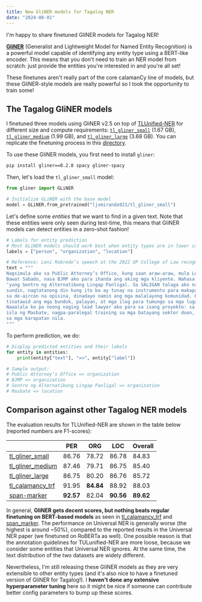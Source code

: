 ```yaml
---
title: New GliNER models for Tagalog NER
date: "2024-08-01"
---
```


I'm happy to share finetuned GliNER models for Tagalog NER!

[**GliNER**](https://github.com/urchade/GLiNER) (Generalist and Lightweight Model for Named Entity Recognition) is a powerful model capable of identifying any entity type using a BERT-like encoder.
This means that you don't need to train an NER model from scratch: just provide the entities you're interested in and you're all set!

These finetunes aren't really part of the core calamanCy line of models, but these GliNER-style models are really powerful so I took the opportunity to train some!

## The Tagalog GliNER models

I finetuned three models using GliNER v2.5 on top of [TLUnified-NER](https://huggingface.co/datasets/ljvmiranda921/tlunified-ner) for different size and compute requirements:
[`tl_gliner_small`](https://huggingface.co/ljvmiranda921/tl_gliner_small) (1.67 GB), [`tl_gliner_medium`](https://huggingface.co/ljvmiranda921/tl_gliner_medium) (1.99 GB), and [`tl_gliner_large`](https://huggingface.co/ljvmiranda921/tl_gliner_large) (3.68 GB).
You can replicate the finetuning process in this [directory](https://github.com/ljvmiranda921/calamanCy/tree/master/models/v0.1.0-gliner).

To use these GliNER models, you first need to install `gliner`:

```sh
pip install gliner==0.2.8 spacy gliner-spacy
```

Then, let's load the `tl_gliner_small` model:

```python
from gliner import GLiNER

# Initialize GLiNER with the base model
model = GLiNER.from_pretrained("ljvmiranda921/tl_gliner_small")
```

Let's define some _entities_ that we want to find in a given text.
Note that these entities were only seen during test-time, this means that GliNER models can detect entities in a zero-shot fashion!

```python
# Labels for entity prediction
# Most GLiNER models should work best when entity types are in lower case or title case
labels = ["person", "organization", "location"]

# Reference: Leni Robredo’s speech at the 2022 UP College of Law recognition rites
text = """
Nagsimula ako sa Public Attorney’s Office, kung saan araw-araw, mula Lunes hanggang Biyernes, nasa loob ako ng iba’t ibang court room at tambak ang kaso.
Bawat Sabado, nasa BJMP ako para ihanda ang aking mga kliyente. Nahasa ako sa crim law at litigation. Pero kinalaunan, lumipat ako sa isang NGO,
‘yung Sentro ng Alternatibong Lingap Panligal. Sa SALIGAN talaga ako nahubog bilang abugado: imbes na tinatanggap na lang ang mga batas na kailangang
sundin, nagtatanong din kung ito ba ay tunay na instrumento para makapagbigay ng katarungan sa ordinaryong Pilipino. Imbes na maghintay ng mga kliyente
sa de-aircon na opisina, dinadayo namin ang mga malalayong komunidad. Kadalasan, naka-tsinelas, naka-t-shirt at maong, hinahanap namin ang mga komunidad,
tinatawid ang mga bundok, palayan, at mga ilog para tumungo sa mga lugar kung saan hirap ang mga batayang sektor na makakuha ng access to justice.
Naaalala ko pa noong naging lead lawyer ako para sa isang proyekto: sa loob ng mahigit dalawang taon, bumibiyahe ako buwan-buwan papunta sa malayong
isla ng Masbate, nagpa-paralegal training sa mga batayang sektor doon, ipinapaliwanag, itinituturo, at sinasanay sila sa mga batas na nagbibigay-proteksyon
sa mga karapatan nila.
"""
```

To perform prediction, we do:

```python
# Display predicted entities and their labels
for entity in entities:
    print(entity["text"], "=>", entity["label"])

# Sample output:
# Public Attorney’s Office => organization
# BJMP => organization
# Sentro ng Alternatibong Lingap Panligal => organization
# Masbate => location
```

## Comparison against other Tagalog NER models

The evaluation results for TLUnified-NER are shown in the table below (reported numbers are F1-scores):

|                                                                                            | PER       | ORG       | LOC       | Overall   |
| ------------------------------------------------------------------------------------------ | --------- | --------- | --------- | --------- |
| [tl_gliner_small](https://huggingface.co/ljvmiranda921/tl_gliner_small)                    | 86.76     | 78.72     | 86.78     | 84.83     |
| [tl_gliner_medium](https://huggingface.co/ljvmiranda921/tl_gliner_medium)                  | 87.46     | 79.71     | 86.75     | 85.40     |
| [tl_gliner_large](https://huggingface.co/ljvmiranda921/tl_gliner_large)                    | 86.75     | 80.20     | 86.76     | 85.72     |
| [tl_calamancy_trf](https://huggingface.co/ljvmiranda921/tl_calamancy_trf)                  | 91.95     | **84.84** | 88.92     | 88.03     |
| [span-marker](https://huggingface.co/tomaarsen/span-marker-roberta-tagalog-base-tlunified) | **92.57** | 82.04     | **90.56** | **89.62** |

In general, **GliNER gets decent scores, but nothing beats regular finetuning on BERT-based models** as seen in [tl_calamancy_trf](https://huggingface.co/ljvmiranda921/tl_calamancy_trf) and [span_marker](https://huggingface.co/tomaarsen/span-marker-roberta-tagalog-base-tlunified).
The performance on Universal NER is generally worse (the highest is around ~50%), compared to the reported results in the Universal NER paper (we finetuned on RoBERTa as well).
One possible reason is that the annotation guidelines for TULunified-NER are more loose, because we consider some entities that Universal NER ignores.
At the same time, the text distribution of the two datasets are widely different.

Nevertheless, I'm still releasing these GliNER models as they are very extensible to other entity types (and it's also nice to have a finetuned version of GliNER for Tagalog!).
I **haven't done any extensive hyperparameter tuning** here so it might be nice if someone can contribute better config parameters to bump up these scores.
